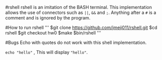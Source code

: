 #rshell
rshell is an imitation of the BASH terminal. This implementation allows the use 
of connectors such as `||`, `&&` and `;`. Anything after a `#` is a comment and 
is ignored by the program.

#How to run rshell
'''
$git clone https://github.com/jmeji011/rshell.git
$cd rshell
$git checkout hw0
$make
$bin/rshell
'''

#Bugs
Echo with quotes do not work with this shell implementation.

`echo "hello"` , This will display `"hello"`. 



